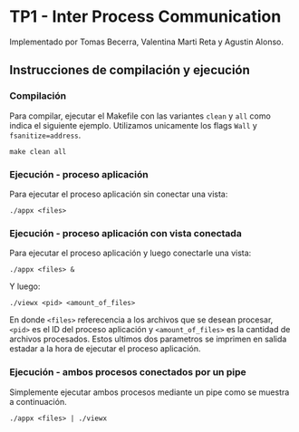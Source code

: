 # TP1 - Inter Process Communication
Implementado por Tomas Becerra, Valentina Marti Reta y Agustin Alonso.
## Instrucciones de compilación y ejecución
### Compilación
Para compilar, ejecutar el Makefile con las variantes `clean` y `all` como indica el siguiente ejemplo. Utilizamos unicamente los flags `Wall` y `fsanitize=address`.
```
make clean all
```

### Ejecución - proceso aplicación
Para ejecutar el proceso aplicación sin conectar una vista:
```
./appx <files>
```

### Ejecución - proceso aplicación con vista conectada
Para ejecutar el proceso aplicación y luego conectarle una vista:
```
./appx <files> &
```
Y luego:
```
./viewx <pid> <amount_of_files>
```
En donde `<files>` referecencia a los archivos que se desean procesar, `<pid>` es el ID del proceso aplicación y `<amount_of_files>` es la cantidad de archivos procesados. Estos ultimos dos parametros se imprimen en salida estadar a la hora de ejecutar el proceso aplicación.

### Ejecución - ambos procesos conectados por un pipe
Simplemente ejecutar ambos procesos mediante un pipe como se muestra a continuación.
```
./appx <files> | ./viewx
```



